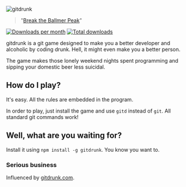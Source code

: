![gitdrunk](http://i.imgur.com/yko8ujD.png)
> "[Break the Ballmer Peak](https://xkcd.com/323/)"

[![Downloads per month](https://img.shields.io/npm/dm/gitdrunk.svg)](http://npmjs.com/package/gitdrunk)
[![Total downloads](https://img.shields.io/npm/dt/gitdrunk.svg)](http://npmjs.com/package/gitdrunk)

gitdrunk is a git game designed to make you a better developer and alcoholic by coding drunk. Hell, it might even make you a better person.

The game makes those lonely weekend nights spent programming and sipping your domestic beer less suicidal.

## How do I play?
It's easy. All the rules are embedded in the program.

In order to play, just install the game and use ``gitd`` instead of ``git``. All standard git commands work!

## Well, what are you waiting for?
Install it using ``npm install -g gitdrunk``. You know you want to.

### Serious business
Influenced by [gitdrunk.com](http://gitdrunk.com).
